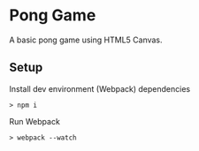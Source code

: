 # Pong Game

A basic pong game using HTML5 Canvas.

## Setup

Install dev environment (Webpack) dependencies

`> npm i`

Run Webpack

`> webpack --watch`

